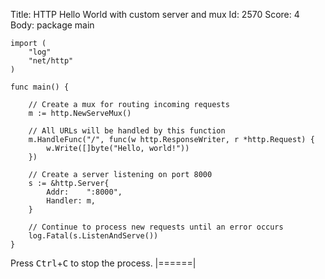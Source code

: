 Title: HTTP Hello World with custom server and mux
Id: 2570
Score: 4
Body:
    package main
    
    import (
        "log"
        "net/http"
    )
    
    func main() {

        // Create a mux for routing incoming requests
        m := http.NewServeMux()

        // All URLs will be handled by this function
        m.HandleFunc("/", func(w http.ResponseWriter, r *http.Request) {
            w.Write([]byte("Hello, world!"))
        })

        // Create a server listening on port 8000
        s := &http.Server{
            Addr:    ":8000",
            Handler: m,
        }

        // Continue to process new requests until an error occurs
        log.Fatal(s.ListenAndServe())
    }

Press <kbd>Ctrl</kbd>+<kbd>C</kbd> to stop the process.
|======|
